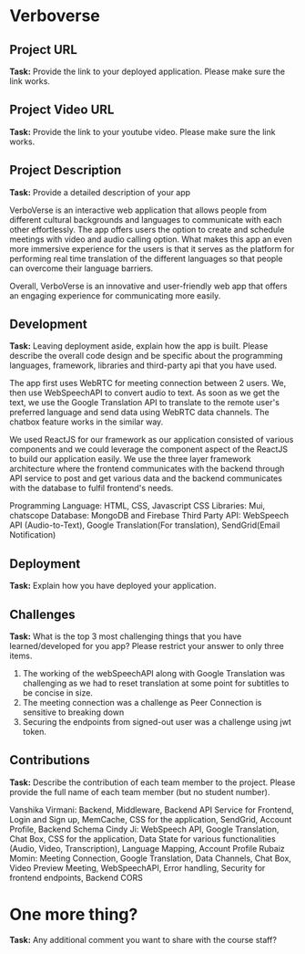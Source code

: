 # Verboverse

## Project URL

**Task:** Provide the link to your deployed application. Please make sure the link works.


## Project Video URL 

**Task:** Provide the link to your youtube video. Please make sure the link works. 



## Project Description

**Task:** Provide a detailed description of your app

VerboVerse is an interactive web application that allows people from different cultural backgrounds and languages to communicate with each other effortlessly. The app offers users the option to create and schedule meetings with video and audio calling option. What makes this app an even more immersive experience for the users is that it serves as the platform for performing real time translation of the different languages so that people can overcome their language barriers.

Overall, VerboVerse is an innovative and user-friendly web app that offers an engaging experience for communicating more easily.

## Development

**Task:** Leaving deployment aside, explain how the app is built. Please describe the overall code design and be specific about the programming languages, framework, libraries and third-party api that you have used. 

The app first uses WebRTC for meeting connection between 2 users. We, then use WebSpeechAPI to convert audio to text. As soon as we get the text, we use the Google Translation API to translate to the remote user's preferred language and send data using WebRTC data channels. The chatbox feature works in the similar way.

We used ReactJS for our framework as our application consisted of various components and we could leverage the component aspect of the ReactJS to build our application easily.
We use the three layer framework architecture where the frontend communicates with the backend through API service to post and get various data and the backend communicates with the database to fulfil frontend's needs.

Programming Language: HTML, CSS, Javascript
CSS Libraries: Mui, chatscope
Database: MongoDB and Firebase
Third Party API: WebSpeech API (Audio-to-Text), Google Translation(For translation), SendGrid(Email Notification)

## Deployment

**Task:** Explain how you have deployed your application. 


## Challenges

**Task:** What is the top 3 most challenging things that you have learned/developed for you app? Please restrict your answer to only three items. 

1. The working of the webSpeechAPI along with Google Translation was challenging as we had to reset translation at some point for   subtitles to be concise in size.
2. The meeting connection was a challenge as Peer Connection is sensitive to breaking down
3. Securing the endpoints from signed-out user was a challenge using jwt token.

## Contributions

**Task:** Describe the contribution of each team member to the project. Please provide the full name of each team member (but no student number). 

Vanshika Virmani: Backend, Middleware, Backend API Service for Frontend, Login and Sign up, MemCache, CSS for the application, SendGrid, Account Profile, Backend Schema
Cindy Ji: WebSpeech API, Google Translation, Chat Box, CSS for the application, Data State for various functionalities (Audio, Video,  Transcription), Language Mapping, Account Profile
Rubaiz Momin: Meeting Connection, Google Translation, Data Channels, Chat Box, Video Preview Meeting, WebSpeechAPI, Error handling, Security for frontend endpoints, Backend CORS

# One more thing? 

**Task:** Any additional comment you want to share with the course staff? 
